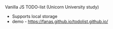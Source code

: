 Vanilla JS TODO-list (Unicorn University study)

* Supports local storage
* demo - https://fanas.github.io/todolist.github.io/